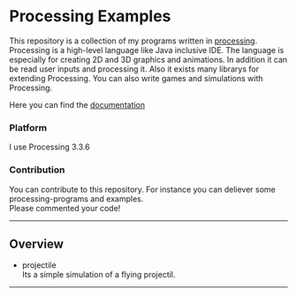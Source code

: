 # Processing Examples  

This repository is a collection of my programs written in [processing](https://processing.org/). Processing is a high-level language like Java inclusive IDE. The language is especially for creating 2D and 3D graphics and animations. In addition it can be read user inputs and processing it. Also it exists many librarys for extending Processing. You can also write games and simulations with Processing.  

Here you can find the [documentation](https://processing.org/reference/)  

### Platform

I use Processing 3.3.6  


### Contribution

You can contribute to this repository. For instance you can deliever some processing-programs and examples.  
Please commented your code!  

---

## Overview  

* projectile  
    Its a simple simulation of a flying projectil.

---
